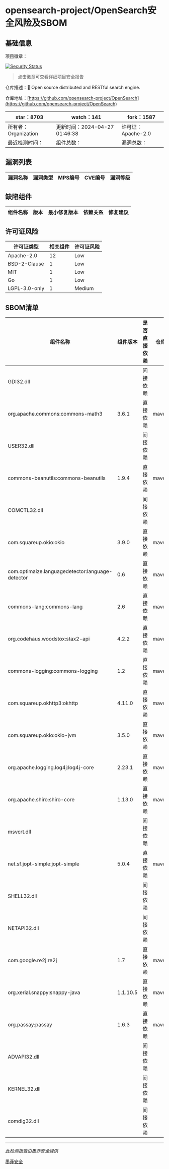 # opensearch-project/OpenSearch安全风险及SBOM

## 基础信息

项目徽章：

[![Security Status](https://www.murphysec.com/platform3/v31/badge/1783920008846893056.svg)](https://www.murphysec.com/console/report/1694410234801250304/1783920008846893056)

> 点击徽章可查看详细项目安全报告

仓库描述：🔎 Open source distributed and RESTful search engine.

仓库地址：[https://github.com/opensearch-project/OpenSearch](https://github.com/opensearch-project/OpenSearch)

| star：8703 | watch：141 | fork：1587 |
| ----------- | -------------- | ------------ |
| 所有者：Organization | 更新时间：2024-04-27 01:46:38 | 许可证：Apache-2.0 |
| 最近检测时间： | 组件总数： | 漏洞总数： |




## 漏洞列表

| 漏洞名称 | 漏洞类型 | MPS编号 | CVE编号 | 漏洞等级 |
| ------- | ------ | ------- | ------ | ----- |





## 缺陷组件

| 组件名称 | 版本 | 最小修复版本 | 依赖关系 | 修复建议 |
| -------- | ---- | ------------ | -------- | -------- |





## 许可证风险

| 许可证类型 | 相关组件 | 许可证风险 |
| ---------- | -------- | ---------- |
|Apache-2.0|12|Low|
|BSD-2-Clause|1|Low|
|MIT|1|Low|
|Go|1|Low|
|LGPL-3.0-only|1|Medium|




## SBOM清单

| 组件名称 | 组件版本 | 是否直接依赖 | 仓库 |
| -------- | -------- | ------------ | ---- |
|GDI32.dll||间接依赖||
|org.apache.commons:commons-math3|3.6.1|直接依赖|maven|
|USER32.dll||间接依赖||
|commons-beanutils:commons-beanutils|1.9.4|直接依赖|maven|
|COMCTL32.dll||间接依赖||
|com.squareup.okio:okio|3.9.0|直接依赖|maven|
|com.optimaize.languagedetector:language-detector|0.6|直接依赖|maven|
|commons-lang:commons-lang|2.6|直接依赖|maven|
|org.codehaus.woodstox:stax2-api|4.2.2|直接依赖|maven|
|commons-logging:commons-logging|1.2|直接依赖|maven|
|com.squareup.okhttp3:okhttp|4.11.0|直接依赖|maven|
|com.squareup.okio:okio-jvm|3.5.0|直接依赖|maven|
|org.apache.logging.log4j:log4j-core|2.23.1|直接依赖|maven|
|org.apache.shiro:shiro-core|1.13.0|直接依赖|maven|
|msvcrt.dll||间接依赖||
|net.sf.jopt-simple:jopt-simple|5.0.4|直接依赖|maven|
|SHELL32.dll||间接依赖||
|NETAPI32.dll||间接依赖||
|com.google.re2j:re2j|1.7|直接依赖|maven|
|org.xerial.snappy:snappy-java|1.1.10.5|直接依赖|maven|
|org.passay:passay|1.6.3|直接依赖|maven|
|ADVAPI32.dll||间接依赖||
|KERNEL32.dll||间接依赖||
|comdlg32.dll||间接依赖||


------

*此检测报告由墨菲安全提供*

[墨菲安全](www.murphysec.com)